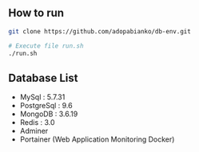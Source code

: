 ## How to run

```bash
git clone https://github.com/adopabianko/db-env.git

# Execute file run.sh
./run.sh
```

## Database List
- MySql : 5.7.31
- PostgreSql : 9.6
- MongoDB : 3.6.19
- Redis : 3.0
- Adminer
- Portainer (Web Application Monitoring Docker)